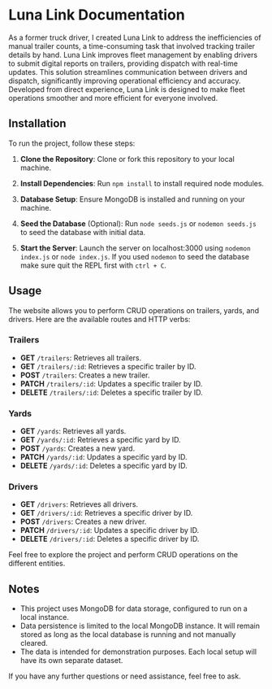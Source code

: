 # Luna Link Documentation

As a former truck driver, I created Luna Link to address the inefficiencies of manual trailer counts, a time-consuming task that involved tracking trailer details by hand. Luna Link improves fleet management by enabling drivers to submit digital reports on trailers, providing dispatch with real-time updates. This solution streamlines communication between drivers and dispatch, significantly improving operational efficiency and accuracy. Developed from direct experience, Luna Link is designed to make fleet operations smoother and more efficient for everyone involved.

## Installation

To run the project, follow these steps:

1. **Clone the Repository**:
   Clone or fork this repository to your local machine.

2. **Install Dependencies**:
   Run `npm install` to install required node modules.

3. **Database Setup**:
   Ensure MongoDB is installed and running on your machine.

4. **Seed the Database** (Optional):
   Run `node seeds.js` or `nodemon seeds.js` to seed the database with initial data.

5. **Start the Server**:
   Launch the server on localhost:3000 using `nodemon index.js` or `node index.js`. If you used `nodemon` to seed the database make sure quit the REPL first with `ctrl + C`.

## Usage

The website allows you to perform CRUD operations on trailers, yards, and drivers. Here are the available routes and HTTP verbs:

### Trailers
- **GET** `/trailers`: Retrieves all trailers.
- **GET** `/trailers/:id`: Retrieves a specific trailer by ID.
- **POST** `/trailers`: Creates a new trailer.
- **PATCH** `/trailers/:id`: Updates a specific trailer by ID.
- **DELETE** `/trailers/:id`: Deletes a specific trailer by ID.

### Yards
- **GET** `/yards`: Retrieves all yards.
- **GET** `/yards/:id`: Retrieves a specific yard by ID.
- **POST** `/yards`: Creates a new yard.
- **PATCH** `/yards/:id`: Updates a specific yard by ID.
- **DELETE** `/yards/:id`: Deletes a specific yard by ID.

### Drivers
- **GET** `/drivers`: Retrieves all drivers.
- **GET** `/drivers/:id`: Retrieves a specific driver by ID.
- **POST** `/drivers`: Creates a new driver.
- **PATCH** `/drivers/:id`: Updates a specific driver by ID.
- **DELETE** `/drivers/:id`: Deletes a specific driver by ID.

Feel free to explore the project and perform CRUD operations on the different entities.

## Notes
- This project uses MongoDB for data storage, configured to run on a local instance.
- Data persistence is limited to the local MongoDB instance. It will remain stored as long as the local database is running and not manually cleared.
- The data is intended for demonstration purposes. Each local setup will have its own separate dataset.

If you have any further questions or need assistance, feel free to ask.
